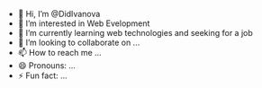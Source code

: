 - 👋 Hi, I’m @DidIvanova
- 👀 I’m interested in Web Evelopment
- 🌱 I’m currently learning web technologies and seeking for a job
- 💞️ I’m looking to collaborate on ...
- 📫 How to reach me ...
- 😄 Pronouns: ...
- ⚡ Fun fact: ...

<!---
DidIvanova/DidIvanova is a ✨ special ✨ repository because its `README.md` (this file) appears on your GitHub profile.
You can click the Preview link to take a look at your changes.
--->
